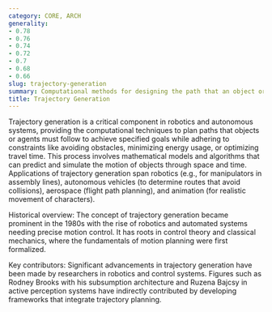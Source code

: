 ```yaml
---
category: CORE, ARCH
generality:
- 0.78
- 0.76
- 0.74
- 0.72
- 0.7
- 0.68
- 0.66
slug: trajectory-generation
summary: Computational methods for designing the path that an object or agent should follow to reach a destination efficiently and effectively.
title: Trajectory Generation
---
```


Trajectory generation is a critical component in robotics and autonomous systems, providing the computational techniques to plan paths that objects or agents must follow to achieve specified goals while adhering to constraints like avoiding obstacles, minimizing energy usage, or optimizing travel time. This process involves mathematical models and algorithms that can predict and simulate the motion of objects through space and time. Applications of trajectory generation span robotics (e.g., for manipulators in assembly lines), autonomous vehicles (to determine routes that avoid collisions), aerospace (flight path planning), and animation (for realistic movement of characters).

Historical overview: The concept of trajectory generation became prominent in the 1980s with the rise of robotics and automated systems needing precise motion control. It has roots in control theory and classical mechanics, where the fundamentals of motion planning were first formalized.

Key contributors: Significant advancements in trajectory generation have been made by researchers in robotics and control systems. Figures such as Rodney Brooks with his subsumption architecture and Ruzena Bajcsy in active perception systems have indirectly contributed by developing frameworks that integrate trajectory planning.